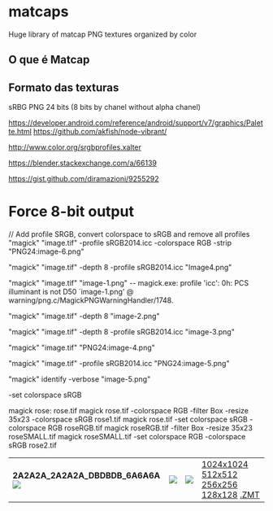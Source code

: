 # matcaps

Huge library of matcap PNG textures organized by color



## O que é Matcap



## Formato das texturas

sRBG PNG 24 bits (8 bits by chanel without alpha chanel)






https://developer.android.com/reference/android/support/v7/graphics/Palette.html
https://github.com/akfish/node-vibrant/

http://www.color.org/srgbprofiles.xalter

https://blender.stackexchange.com/a/66139

https://gist.github.com/diramazioni/9255292

# Force 8-bit output

// Add profile SRGB, convert colorspace to sRGB and remove all profiles
"magick" "image.tif" -profile sRGB2014.icc -colorspace RGB -strip "PNG24:image-6.png"

"magick" "image.tif" -depth 8 -profile sRGB2014.icc "Image4.png"

"magick" "image.tif" "image-1.png"
    -- magick.exe: profile 'icc': 0h: PCS illuminant is not D50 `image-1.png' @ warning/png.c/MagickPNGWarningHandler/1748.

"magick" "image.tif" -depth 8 "image-2.png"

"magick" "image.tif" -depth 8 -profile sRGB2014.icc "image-3.png"

"magick" "image.tif" "PNG24:image-4.png"

"magick" "image.tif"  -profile sRGB2014.icc  "PNG24:image-5.png"

"magick" identify -verbose "image-5.png"


-set colorspace sRGB


magick rose: rose.tif
magick rose.tif -colorspace RGB -filter Box -resize 35x23 -colorspace sRGB rose1.tif
magick rose.tif -set colorspace sRGB -colorspace RGB roseRGB.tif
magick roseRGB.tif -filter Box -resize 35x23 roseSMALL.tif
magick roseSMALL.tif -set colorspace RGB -colorspace sRGB rose2.tif


<table style="width:100%">
    <tr>
        <td>
            <strong>2A2A2A_2A2A2A_DBDBDB_6A6A6A</strong>
            <img src="/nidorx/matcaps/raw/master/128/2A2A2A_2A2A2A_DBDBDB_6A6A6A-128px.png" style="max-width:100%;"/>
        </td>
        <td>
            <img src="/nidorx/matcaps/raw/master/palette/2A2A2A_2A2A2A_DBDBDB_6A6A6A-palette.png" style="max-width:100%;"/>
        </td>
        <td>
            <img src="/nidorx/matcaps/raw/master/preview/2A2A2A_2A2A2A_DBDBDB_6A6A6A-preview.jpg" style="max-width:100%;"/>
        </td>
        <td>
            <a href="/nidorx/matcaps/raw/master/128/2A2A2A_2A2A2A_DBDBDB_6A6A6A-128px.png" target="_blank">1024x1024</a>
            <a href="/nidorx/matcaps/raw/master/128/2A2A2A_2A2A2A_DBDBDB_6A6A6A-128px.png" target="_blank">512x512</a>
            <a href="/nidorx/matcaps/raw/master/128/2A2A2A_2A2A2A_DBDBDB_6A6A6A-128px.png" target="_blank">256x256</a>
            <a href="/nidorx/matcaps/raw/master/128/2A2A2A_2A2A2A_DBDBDB_6A6A6A-128px.png" target="_blank">128x128</a>
            <a href="/nidorx/matcaps/raw/master/128/2A2A2A_2A2A2A_DBDBDB_6A6A6A-128px.png" target="_blank">.ZMT</a>
        </td>
  </tr>
</table>


